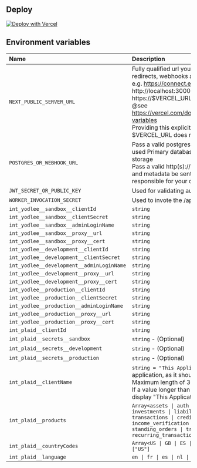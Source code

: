 ## Deploy

[![Deploy with Vercel](https://vercel.com/button)](https://vercel.com/new/clone?env=POSTGRES_OR_WEBHOOK_URL%2Cint_plaid__clientId%2Cint_plaid__secrets__sandbox%2CJWT_SECRET_OR_PUBLIC_KEY&envDescription=After%20deploy%2C%20you%20can%20add%20other%20optional%20environment%20variables%20to%20configure%20for%20production%20and%20customize%20the%20default%20behavior.%20See%20the%20full%20list%20in%20README&envLink=https%3A%2F%2Fgithub.com%2Fusevenice%2Fvenice%23environment-variables&install-command=npm%20i%20pnpm%407.14.0%20-g%20%26%26%20pnpm%20install&project-name=my-venice&repository-url=https%3A%2F%2Fgithub.com%2FuseVenice%2Fvenice&root-directory=apps%2Fportal)

## Environment variables

| Name                                      | Description                                                                                                                                                                                                                                                                                                                                                                                                     |
| :---------------------------------------- | :-------------------------------------------------------------------------------------------------------------------------------------------------------------------------------------------------------------------------------------------------------------------------------------------------------------------------------------------------------------------------------------------------------------- |
| `NEXT_PUBLIC_SERVER_URL`                  | Fully qualified url your venice next.js app used for redirects, webhooks and server-side rendering.</br>e.g. https://connect.example.com or http://localhost:3000 for development. Defaults to https://$VERCEL_URL if not provided</br>@see https://vercel.com/docs/concepts/projects/environment-variables</br>Providing this explicitly is still preferrred as $VERCEL_URL does not account for custom domain |
| `POSTGRES_OR_WEBHOOK_URL`                 | Pass a valid postgres(ql):// url for stateful mode. Will be used Primary database used for metadata and user data storage</br>Pass a valid http(s):// url for stateless mode. Sync data and metadata be sent to provided URL and you are responsible for your own persistence                                                                                                                                   |
| `JWT_SECRET_OR_PUBLIC_KEY`                | Used for validating authenticity of accessToken                                                                                                                                                                                                                                                                                                                                                                 |
| `WORKER_INVOCATION_SECRET`                | Used to invote the /api/worker endpoint                                                                                                                                                                                                                                                                                                                                                                         |
| `int_yodlee__sandbox__clientId`           | `string`                                                                                                                                                                                                                                                                                                                                                                                                        |
| `int_yodlee__sandbox__clientSecret`       | `string`                                                                                                                                                                                                                                                                                                                                                                                                        |
| `int_yodlee__sandbox__adminLoginName`     | `string`                                                                                                                                                                                                                                                                                                                                                                                                        |
| `int_yodlee__sandbox__proxy__url`         | `string`                                                                                                                                                                                                                                                                                                                                                                                                        |
| `int_yodlee__sandbox__proxy__cert`        | `string`                                                                                                                                                                                                                                                                                                                                                                                                        |
| `int_yodlee__development__clientId`       | `string`                                                                                                                                                                                                                                                                                                                                                                                                        |
| `int_yodlee__development__clientSecret`   | `string`                                                                                                                                                                                                                                                                                                                                                                                                        |
| `int_yodlee__development__adminLoginName` | `string`                                                                                                                                                                                                                                                                                                                                                                                                        |
| `int_yodlee__development__proxy__url`     | `string`                                                                                                                                                                                                                                                                                                                                                                                                        |
| `int_yodlee__development__proxy__cert`    | `string`                                                                                                                                                                                                                                                                                                                                                                                                        |
| `int_yodlee__production__clientId`        | `string`                                                                                                                                                                                                                                                                                                                                                                                                        |
| `int_yodlee__production__clientSecret`    | `string`                                                                                                                                                                                                                                                                                                                                                                                                        |
| `int_yodlee__production__adminLoginName`  | `string`                                                                                                                                                                                                                                                                                                                                                                                                        |
| `int_yodlee__production__proxy__url`      | `string`                                                                                                                                                                                                                                                                                                                                                                                                        |
| `int_yodlee__production__proxy__cert`     | `string`                                                                                                                                                                                                                                                                                                                                                                                                        |
| `int_plaid__clientId`                     | `string`                                                                                                                                                                                                                                                                                                                                                                                                        |
| `int_plaid__secrets__sandbox`             | `string` - (Optional)                                                                                                                                                                                                                                                                                                                                                                                           |
| `int_plaid__secrets__development`         | `string` - (Optional)                                                                                                                                                                                                                                                                                                                                                                                           |
| `int_plaid__secrets__production`          | `string` - (Optional)                                                                                                                                                                                                                                                                                                                                                                                           |
| `int_plaid__clientName`                   | `string = "This Application"` - The name of your application, as it should be displayed in Link.</br>Maximum length of 30 characters.</br>If a value longer than 30 characters is provided, Link will display "This Application" instead.                                                                                                                                                                       |
| `int_plaid__products`                     | `Array<assets \| auth \| balance \| identity \| investments \| liabilities \| payment_initiation \| transactions \| credit_details \| income \| income_verification \| deposit_switch \| standing_orders \| transfer \| employment \| recurring_transactions> = ["transactions"]`                                                                                                                               |
| `int_plaid__countryCodes`                 | `Array<US \| GB \| ES \| NL \| FR \| IE \| CA \| DE \| IT> = ["US"]`                                                                                                                                                                                                                                                                                                                                            |
| `int_plaid__language`                     | `en \| fr \| es \| nl \| de = "en"`                                                                                                                                                                                                                                                                                                                                                                             |
